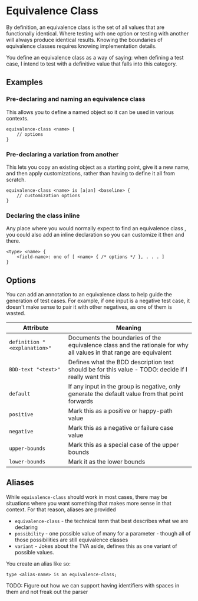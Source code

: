 # Equivalence Class

By definition, an equivalence class is the set of all values that are functionally identical.  Where testing with one option or testing with another will always produce identical results.  Knowing the boundaries of equivalence classes requires knowing implementation details.

You define an equivalence class as a way of saying: when defining a test case, I intend to test with a definitive value that falls into this category.

## Examples

### Pre-declaring and naming an equivalence class

This allows you to define a named object so it can be used in various contexts.

~~~plaintext
equivalence-class <name> {
    // options
}
~~~

### Pre-declaring a variation from another

This lets you copy an existing object as a starting point, give it a new name, and then apply customizations, rather than having to define it all from scratch.

~~~plaintext
equivalence-class <name> is [a|an] <baseline> {
    // customization options
} 
~~~

### Declaring the class inline

Any place where you would normally expect to find an equivalence class <name>, you could also add an inline declaration so you can customize it then and there.

~~~plaintext
<type> <name> {
    <field-name>: one of [ <name> { /* options */ }, . . . ]
}
~~~

## Options

You can add an annotation to an equivalence class to help guide the generation of test cases.  For example, if one input is a negative test case, it doesn't make sense to pair it with other negatives, as one of them is wasted.  

| Attribute  | Meaning |
|------------|---------|
| `definition "<explanation>"` | Documents the boundaries of the equivalence class and the rationale for why all values in that range are equivalent |
| `BDD-text "<text>"` | Defines what the BDD description text should be for this value - TODO: decide if I really want this |
| `default`  | If any input in the group is negative, only generate the default value from that point forwards |
| `positive` | Mark this as a positive or happy-path value |
| `negative` | Mark this as a negative or failure case value |
| `upper-bounds` | Mark this as a special case of the upper bounds |
| `lower-bounds` | Mark it as the lower bounds |

## Aliases

While `equivalence-class` should work in most cases, there may be situations where you want something that makes more sense in that context.  For that reason, aliases are provided

* `equivalence-class` - the technical term that best describes what we are declaring
* `possibility` - one possible value of many for a parameter - though all of those possibilities are still equivalence classes
* `variant` - Jokes about the TVA aside, defines this as one variant of possible values.

You create an alias like so:

`type <alias-name> is an equivalence-class;`

TODO: Figure out how we can support having identifiers with spaces in them and not freak out the parser
